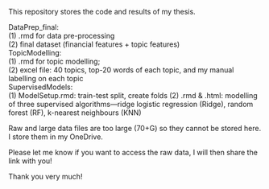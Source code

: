This repository stores the code and results of my thesis.  

DataPrep_final:   
  (1) .rmd for data pre-processing   
  (2) final dataset (financial features + topic features)  
TopicModelling:   
  (1) .rmd for topic modelling;   
  (2) excel file: 40 topics, top-20 words of each topic, and my manual labelling on each topic  
SupervisedModels:    
  (1) ModelSetup.rmd: train-test split, create folds
  (2) .rmd & .html: modelling of three supervised algorithms—ridge logistic regression (Ridge), random forest (RF), k-nearest neighbours (KNN)   

Raw and large data files are too large (70+G) so they cannot be stored here. I store them in my OneDrive.  

Please let me know if you want to access the raw data, I will then share the link with you!  

Thank you very much!
